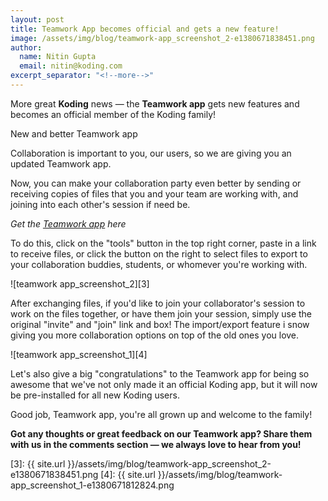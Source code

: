 ```yaml
---
layout: post
title: Teamwork App becomes official and gets a new feature!
image: /assets/img/blog/teamwork-app_screenshot_2-e1380671838451.png
author:
  name: Nitin Gupta
  email: nitin@koding.com
excerpt_separator: "<!--more-->"
---
```


More great **Koding** news — the **Teamwork app** gets new features and becomes an official member of the Koding family!

New and better Teamwork app

Collaboration is important to you, our users, so we are giving you an updated Teamwork app.

Now, you can make your collaboration party even better by sending or receiving copies of files that you and your team are working with, and joining into each other's session if need be.
<!--more-->

_Get the [Teamwork app][2] here_

To do this, click on the "tools" button in the top right corner, paste in a link to receive files, or click the button on the right to select files to export to your collaboration buddies, students, or whomever you're working with.

![teamwork app_screenshot_2][3]

After exchanging files, if you'd like to join your collaborator's session to work on the files together, or have them join your session, simply use the original "invite" and "join" link and box! The import/export feature i snow giving you more collaboration options on top of the old ones you love.

![teamwork app_screenshot_1][4]

Let's also give a big "congratulations" to the Teamwork app for being so awesome that we've not only made it an official Koding app, but it will now be pre-installed for all new Koding users.

Good job, Teamwork app, you're all grown up and welcome to the family!

**Got any thoughts or great feedback on our Teamwork app? Share them with us in the comments section — we always love to hear from you!**

[1]: https://koding.com/
[2]: https://koding.com/Develop/Teamwork
[3]: {{ site.url }}/assets/img/blog/teamwork-app_screenshot_2-e1380671838451.png
[4]: {{ site.url }}/assets/img/blog/teamwork-app_screenshot_1-e1380671812824.png
